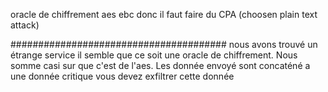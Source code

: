 oracle de chiffrement aes ebc donc il faut faire du CPA (choosen plain text attack)

#######################################
nous avons trouvé un étrange service il semble que ce soit une oracle de chiffrement.
Nous somme casi sur que c'est de l'aes. Les donnée envoyé sont concaténé a une donnée critique
vous devez exfiltrer cette donnée  

